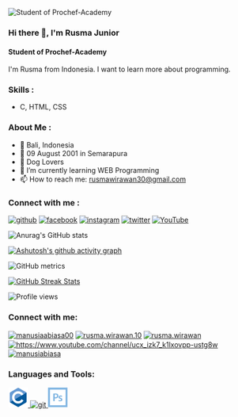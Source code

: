 ![Student of Prochef-Academy](https://pbs.twimg.com/profile_banners/816619375662764032/1585457208/1500x500)
### Hi there 👋, I'm Rusma Junior
#### Student of Prochef-Academy

I'm Rusma from Indonesia. I want to learn more about programming. 

### Skills : 
* C, HTML, CSS

### About Me : 
-  📍 Bali, Indonesia
- 📆 09 August 2001 in Semarapura
- 🐶 Dog Lovers
- 🌱 I’m currently learning WEB Programming 
- 📫 How to reach me: rusmawirawan30@gmail.com 


### Connect with me :
[<img src='https://cdn.jsdelivr.net/npm/simple-icons@3.0.1/icons/github.svg' alt='github' height='40'>](https://github.com/rusmajunior)  [<img src='https://cdn.jsdelivr.net/npm/simple-icons@3.0.1/icons/facebook.svg' alt='facebook' height='40'>](https://www.facebook.com/rusma.wirawan.10)  [<img src='https://cdn.jsdelivr.net/npm/simple-icons@3.0.1/icons/instagram.svg' alt='instagram' height='40'>](https://www.instagram.com/rusma.wirawan/)  [<img src='https://cdn.jsdelivr.net/npm/simple-icons@3.0.1/icons/twitter.svg' alt='twitter' height='40'>](https://twitter.com/manusiaabiasaa00)  [<img src='https://cdn.jsdelivr.net/npm/simple-icons@3.0.1/icons/youtube.svg' alt='YouTube' height='40'>](https://www.youtube.com/channel/https://www.youtube.com/channel/UCX_Izk7_k1LxOVpp-uSTG8w)  

 
![Anurag's GitHub stats](https://github-readme-stats.vercel.app/api?username=rusmajunior&theme=outrun&show_icons=true)


[![Ashutosh's github activity graph](https://activity-graph.herokuapp.com/graph?username=rusmajunior&theme=redical)](https://github.com/ashutosh00710/github-readme-activity-graph)

![GitHub metrics](https://metrics.lecoq.io/rusmajunior)  

[![GitHub Streak Stats](https://github-readme-streak-stats.herokuapp.com/?user=rusmajunior&theme=shades-of-purple)](https://github.com/DenverCoder1/github-readme-streak-stats)
  

![Profile views](https://gpvc.arturio.dev/rusmajunior)


<h3 align="left">Connect with me:</h3>
<p align="left">
<a href="https://twitter.com/manusiaabiasa00" target="blank"><img align="center" src="https://raw.githubusercontent.com/rahuldkjain/github-profile-readme-generator/master/src/images/icons/Social/twitter.svg" alt="manusiaabiasa00" height="30" width="40" /></a>
<a href="https://fb.com/rusma.wirawan.10" target="blank"><img align="center" src="https://raw.githubusercontent.com/rahuldkjain/github-profile-readme-generator/master/src/images/icons/Social/facebook.svg" alt="rusma.wirawan.10" height="30" width="40" /></a>
<a href="https://instagram.com/rusma.wirawan" target="blank"><img align="center" src="https://raw.githubusercontent.com/rahuldkjain/github-profile-readme-generator/master/src/images/icons/Social/instagram.svg" alt="rusma.wirawan" height="30" width="40" /></a>
<a href="https://www.youtube.com/c/https://www.youtube.com/channel/ucx_izk7_k1lxovpp-ustg8w" target="blank"><img align="center" src="https://raw.githubusercontent.com/rahuldkjain/github-profile-readme-generator/master/src/images/icons/Social/youtube.svg" alt="https://www.youtube.com/channel/ucx_izk7_k1lxovpp-ustg8w" height="30" width="40" /></a>
<a href="https://discord.gg/manusiabiasa" target="blank"><img align="center" src="https://raw.githubusercontent.com/rahuldkjain/github-profile-readme-generator/master/src/images/icons/Social/discord.svg" alt="manusiabiasa" height="30" width="40" /></a>
</p>

<h3 align="left">Languages and Tools:</h3>
<p align="left"> <a href="https://www.cprogramming.com/" target="_blank"> <img src="https://raw.githubusercontent.com/devicons/devicon/master/icons/c/c-original.svg" alt="c" width="40" height="40"/> </a> <a href="https://git-scm.com/" target="_blank"> <img src="https://www.vectorlogo.zone/logos/git-scm/git-scm-icon.svg" alt="git" width="40" height="40"/> </a> <a href="https://www.photoshop.com/en" target="_blank"> <img src="https://raw.githubusercontent.com/devicons/devicon/master/icons/photoshop/photoshop-line.svg" alt="photoshop" width="40" height="40"/> </a> </p>
